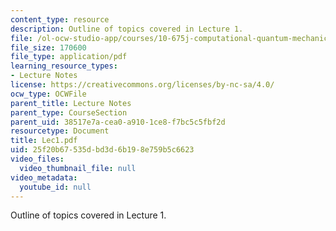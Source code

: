 ```yaml
---
content_type: resource
description: Outline of topics covered in Lecture 1.
file: /ol-ocw-studio-app/courses/10-675j-computational-quantum-mechanics-of-molecular-and-extended-systems-fall-2004/25f20b67535dbd3d6b198e759b5c6623_Lec1.pdf
file_size: 170600
file_type: application/pdf
learning_resource_types:
- Lecture Notes
license: https://creativecommons.org/licenses/by-nc-sa/4.0/
ocw_type: OCWFile
parent_title: Lecture Notes
parent_type: CourseSection
parent_uid: 38517e7a-cea0-a910-1ce8-f7bc5c5fbf2d
resourcetype: Document
title: Lec1.pdf
uid: 25f20b67-535d-bd3d-6b19-8e759b5c6623
video_files:
  video_thumbnail_file: null
video_metadata:
  youtube_id: null
---
```

Outline of topics covered in Lecture 1.